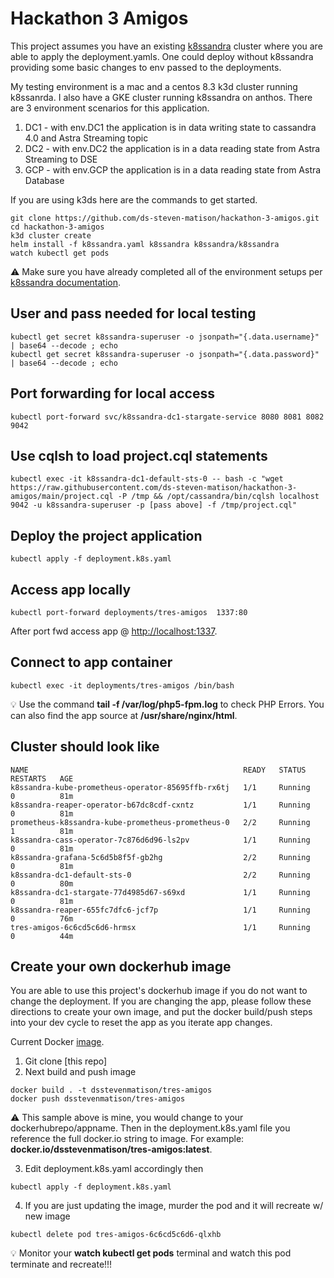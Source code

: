 # Hackathon 3 Amigos

This project assumes you have an existing [k8ssandra](https://k8ssandra.io/) cluster where you are able to apply the deployment.yamls.
One could deploy without k8ssandra providing some basic changes to env passed to the deployments.

My testing environment is a mac and a centos 8.3 k3d cluster running k8ssanrda.  I also have a GKE cluster running k8ssandra on anthos. There are 3 environment scenarios for this application.
1. DC1 - with env.DC1 the application is in data writing state to cassandra 4.0 and Astra Streaming topic
2. DC2 - with env.DC2 the application is in a data reading state from Astra Streaming to DSE
3. GCP - with env.GCP the application is in a data reading state from Astra Database 

If you are using k3ds here are the commands to get started.

```
git clone https://github.com/ds-steven-matison/hackathon-3-amigos.git
cd hackathon-3-amigos
k3d cluster create
helm install -f k8ssandra.yaml k8ssandra k8ssandra/k8ssandra
watch kubectl get pods
```
:warning:  Make sure you have already completed all of the environment setups per [k8ssandra documentation](https://docs.k8ssandra.io/install/local/#prerequisites).

## User and pass needed for local testing

```
kubectl get secret k8ssandra-superuser -o jsonpath="{.data.username}" | base64 --decode ; echo
kubectl get secret k8ssandra-superuser -o jsonpath="{.data.password}" | base64 --decode ; echo
```

## Port forwarding for local access

```
kubectl port-forward svc/k8ssandra-dc1-stargate-service 8080 8081 8082 9042
```

## Use cqlsh to load project.cql statements

```
kubectl exec -it k8ssandra-dc1-default-sts-0 -- bash -c "wget https://raw.githubusercontent.com/ds-steven-matison/hackathon-3-amigos/main/project.cql -P /tmp && /opt/cassandra/bin/cqlsh localhost 9042 -u k8ssandra-superuser -p [pass above] -f /tmp/project.cql"
```

## Deploy the project application

```
kubectl apply -f deployment.k8s.yaml
```

## Access app locally

```
kubectl port-forward deployments/tres-amigos  1337:80
```
After port fwd access app @ [http://localhost:1337](http://localhost:1337).

## Connect to app container

```
kubectl exec -it deployments/tres-amigos /bin/bash
```
:bulb: Use the command <b></i>tail -f /var/log/php5-fpm.log</i></b> to check PHP Errors.  You can also find the app source at <b></i>/usr/share/nginx/html</i></b>.


## Cluster should look like

```
NAME                                                READY   STATUS    RESTARTS   AGE
k8ssandra-kube-prometheus-operator-85695ffb-rx6tj   1/1     Running   0          81m
k8ssandra-reaper-operator-b67dc8cdf-cxntz           1/1     Running   0          81m
prometheus-k8ssandra-kube-prometheus-prometheus-0   2/2     Running   1          81m
k8ssandra-cass-operator-7c876d6d96-ls2pv            1/1     Running   0          81m
k8ssandra-grafana-5c6d5b8f5f-gb2hg                  2/2     Running   0          81m
k8ssandra-dc1-default-sts-0                         2/2     Running   0          80m
k8ssandra-dc1-stargate-77d4985d67-s69xd             1/1     Running   0          81m
k8ssandra-reaper-655fc7dfc6-jcf7p                   1/1     Running   0          76m
tres-amigos-6c6cd5c6d6-hrmsx                        1/1     Running   0          44m
```

## Create your own dockerhub image

You are able to use this project's dockerhub image if you do not want to change the deployment.  If you are changing the app, please
follow these directions to create your own image, and put the docker build/push steps into your dev cycle to reset the app as you iterate app changes.

Current Docker [image](https://hub.docker.com/repository/docker/dsstevenmatison/tres-amigos). 

1. Git clone [this repo]
2. Next build and push image
```
docker build . -t dsstevenmatison/tres-amigos
docker push dsstevenmatison/tres-amigos
```
:warning: This sample above is mine, you would change to your dockerhubrepo/appname.  Then in the deployment.k8s.yaml file you reference the full docker.io string to image.  For example: <b></i>docker.io/dsstevenmatison/tres-amigos:latest</i></b>.

3. Edit deployment.k8s.yaml accordingly then
```
kubectl apply -f deployment.k8s.yaml
```
4. If you are just updating the image, murder the pod and it will recreate w/ new image
```
kubectl delete pod tres-amigos-6c6cd5c6d6-qlxhb
```
:bulb: Monitor your <b></i>watch kubectl get pods</i></b> terminal and watch this pod terminate and recreate!!!
